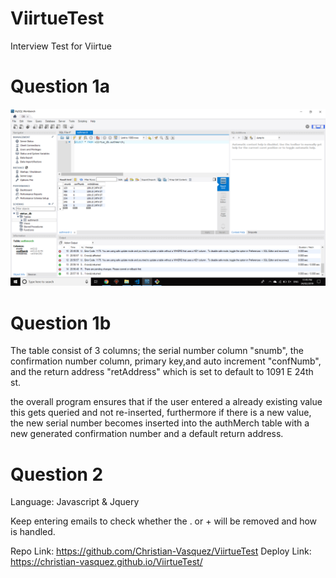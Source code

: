 # ViirtueTest
Interview Test for Viirtue

# Question 1a
![alt text](SQLtable.png)

# Question 1b
The table consist of 3 columns; the serial number column "snumb", the confirmation number column, primary key,and auto increment "confNumb", and the return address "retAddress" which is set to default to 1091 E 24th st.

the overall program ensures that if the user entered a already existing value this gets queried and not re-inserted, furthermore if there is a new value, the new serial number becomes inserted into the authMerch table with a new generated confirmation number and a default return address.

# Question 2
Language: Javascript & Jquery

Keep entering emails to check whether the . or + will be removed and how is handled.

Repo Link: https://github.com/Christian-Vasquez/ViirtueTest
Deploy Link: https://christian-vasquez.github.io/ViirtueTest/
